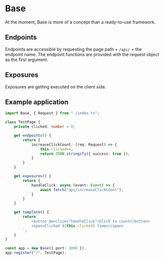 # Base
At the moment, Base is more of a concept than a ready-to-use framework.

## Endpoints
Endpoints are accessible by requesting the page path + `/api/` + the endpoint name.
The endpoint functions are provided with the request object as the first argument.

## Exposures
Exposures are getting executed on the client side.

## Example application
```typescript
import Base, { Request } from "./index.ts";

class TestPage {
    private clicked: number = 0;

    get endpoints() {
        return {
            increaseClickCount: (req: Request) => {
                this.clicked++;
                return JSON.stringify({ success: true });
            }
        }
    }

    get exposures() {
        return {
            handleClick: async (event: Event) => {
                await fetch("api/increaseClickCount");
            }
        }
    }

    get template() {
        return `
            <button @onclick="handleClick">Click to count</button>
            <span>Clicked ${this.clicked} times</span>
        `;
    }
}

const app = new Base({ port: 3000 });
app.register("/", TestPage);
```